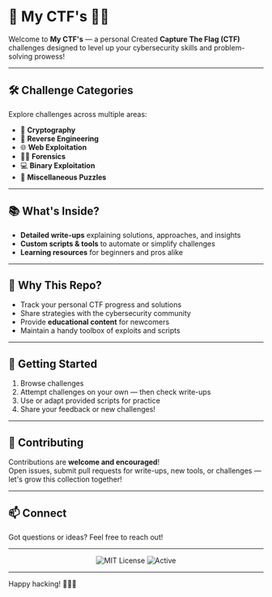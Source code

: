 # 🚩 **My CTF's** 🕵️‍♂️

Welcome to **My CTF's** — a personal Created **Capture The Flag (CTF)** challenges designed to level up your cybersecurity skills and problem-solving prowess!

---

## 🛠️ **Challenge Categories**

Explore challenges across multiple areas:

- 🔐 **Cryptography**  
- 🧩 **Reverse Engineering**  
- 🌐 **Web Exploitation**  
- 🕵️‍♀️ **Forensics**  
- 💻 **Binary Exploitation**  
- 🎲 **Miscellaneous Puzzles**

---

## 📚 **What's Inside?**

- **Detailed write-ups** explaining solutions, approaches, and insights  
- **Custom scripts & tools** to automate or simplify challenges  
- **Learning resources** for beginners and pros alike  

---

## 🎯 **Why This Repo?**

- Track your personal CTF progress and solutions  
- Share strategies with the cybersecurity community  
- Provide **educational content** for newcomers  
- Maintain a handy toolbox of exploits and scripts  

---

## 🚀 **Getting Started**

1. Browse challenges 
2. Attempt challenges on your own — then check write-ups  
3. Use or adapt provided scripts for practice  
4. Share your feedback or new challenges!  

---

## 🤝 **Contributing**

Contributions are **welcome and encouraged**!  
Open issues, submit pull requests for write-ups, new tools, or challenges — let's grow this collection together!  

---

## 📫 **Connect**

Got questions or ideas? Feel free to reach out!

---

<div align="center">
  <img src="https://img.shields.io/badge/License-MIT-green?style=flat" alt="MIT License" />
  <img src="https://img.shields.io/badge/Status-Active-brightgreen?style=flat" alt="Active" />
</div>

---

Happy hacking! 🕵️‍♂️🔐

